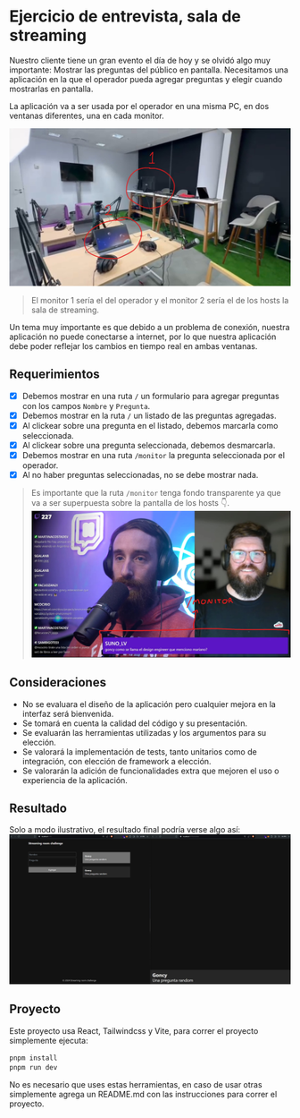# Ejercicio de entrevista, sala de streaming

Nuestro cliente tiene un gran evento el día de hoy y se olvidó algo muy importante: Mostrar las preguntas del público en pantalla. Necesitamos una aplicación en la que el operador pueda agregar preguntas y elegir cuando mostrarlas en pantalla.

La aplicación va a ser usada por el operador en una misma PC, en dos ventanas diferentes, una en cada monitor.

![Sala de streaming](./assets/studio.jpg)
> El monitor 1 sería el del operador y el monitor 2 sería el de los hosts la sala de streaming.

Un tema muy importante es que debido a un problema de conexión, nuestra aplicación no puede conectarse a internet, por lo que nuestra aplicación debe poder reflejar los cambios en tiempo real en ambas ventanas.

## Requerimientos

- [X] Debemos mostrar en una ruta `/` un formulario para agregar preguntas con los campos `Nombre` y `Pregunta`.
- [X] Debemos mostrar en la ruta `/` un listado de las preguntas agregadas.
- [X] Al clickear sobre una pregunta en el listado, debemos marcarla como seleccionada.
- [X] Al clickear sobre una pregunta seleccionada, debemos desmarcarla.
- [X] Debemos mostrar en una ruta `/monitor` la pregunta seleccionada por el operador.
- [X] Al no haber preguntas seleccionadas, no se debe mostrar nada.

> Es importante que la ruta `/monitor` tenga fondo transparente ya que va a ser superpuesta sobre la pantalla de los hosts 👇.
![Monitor](./assets/monitor.jpg)

## Consideraciones

* No se evaluara el diseño de la aplicación pero cualquier mejora en la interfaz será bienvenida.
* Se tomará en cuenta la calidad del código y su presentación.
* Se evaluarán las herramientas utilizadas y los argumentos para su elección.
* Se valorará la implementación de tests, tanto unitarios como de integración, con elección de framework a elección.
* Se valorarán la adición de funcionalidades extra que mejoren el uso o experiencia de la aplicación.

## Resultado

Solo a modo ilustrativo, el resultado final podría verse algo así:
![Resultado](./assets/finished.jpg)

## Proyecto

Este proyecto usa React, Tailwindcss y Vite, para correr el proyecto simplemente ejecuta:

```bash
pnpm install
pnpm run dev
```

No es necesario que uses estas herramientas, en caso de usar otras simplemente agrega un README.md con las instrucciones para correr el proyecto.
